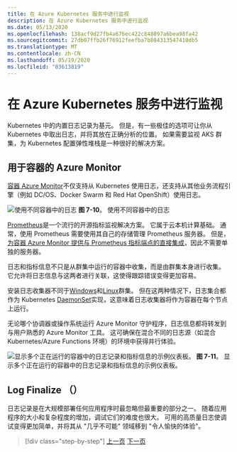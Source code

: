 ```yaml
---
title: 在 Azure Kubernetes 服务中进行监视
description: 在 Azure Kubernetes 服务中进行监视
ms.date: 05/13/2020
ms.openlocfilehash: 138acf9d27fb4a676ec422c848097a6bea98fa42
ms.sourcegitcommit: 27db07ffb26f76912feefba7b884313547410db5
ms.translationtype: MT
ms.contentlocale: zh-CN
ms.lasthandoff: 05/19/2020
ms.locfileid: "83613819"
---
```

# <a name="monitoring-in-azure-kubernetes-services"></a>在 Azure Kubernetes 服务中进行监视

Kubernetes 中的内置日志记录为基元。 但是，有一些极佳的选项可让你从 Kubernetes 中取出日志，并将其放在正确分析的位置。 如果需要监视 AKS 群集，为 Kubernetes 配置弹性堆栈是一种很好的解决方案。

## <a name="azure-monitor-for-containers"></a>用于容器的 Azure Monitor

[容器 Azure Monitor](https://docs.microsoft.com/azure/azure-monitor/insights/container-insights-overview)不仅支持从 Kubernetes 使用日志，还支持从其他业务流程引擎（例如 DC/OS、Docker Swarm 和 Red Hat OpenShift）使用日志。

![使用不同容器中的日志 ](./media/containers-diagram.png)
 **图 7-10**。 使用不同容器中的日志

[Prometheus](https://prometheus.io/)是一个流行的开源指标监视解决方案。 它属于云本机计算基础。 通常，使用 Prometheus 需要使用其自己的存储管理 Prometheus 服务器。 但是，[为容器 Azure Monitor 提供与 Prometheus 指标端点的直接集成](https://docs.microsoft.com/azure/azure-monitor/insights/container-insights-prometheus-integration)，因此不需要单独的服务器。

日志和指标信息不只是从群集中运行的容器中收集，而是由群集本身进行收集。 它允许将日志信息与这两者进行关联，这使得跟踪错误变得更加容易。

安装日志收集器不同于[Windows](https://docs.microsoft.com/azure/azure-monitor/insights/containers#configure-a-log-analytics-windows-agent-for-kubernetes)和[Linux](https://docs.microsoft.com/azure/azure-monitor/insights/containers#configure-a-log-analytics-linux-agent-for-kubernetes)群集。 但在这两种情况下，日志集合都作为 Kubernetes [DaemonSet](https://kubernetes.io/docs/concepts/workloads/controllers/daemonset/)实现，这意味着日志收集器将作为容器在每个节点上运行。

无论哪个协调器或操作系统运行 Azure Monitor 守护程序，日志信息都将转发到与用户熟悉的 Azure Monitor 工具。 这可确保在混合不同的日志源（如混合 Kubernetes/Azure Functions 环境）的环境中获得并行体验。

![显示多个正在运行的容器中的日志记录和指标信息的示例仪表板。 ](./media/containers-dashboard.png)
**图 7-11**。 显示多个正在运行的容器中的日志记录和指标信息的示例仪表板。

## <a name="logfinalize"></a>Log Finalize （）

日志记录是在大规模部署任何应用程序时最忽略但最重要的部分之一。 随着应用程序的大小和复杂程度的增加，调试它们的难度也很大。 可用的高质量日志使调试变得更加简单，并将其从 "几乎不可能" 领域移到 "令人愉快的体验"。

>[!div class="step-by-step"]
>[上一页](logging-with-elastic-stack.md)
>[下一页](azure-monitor.md)
